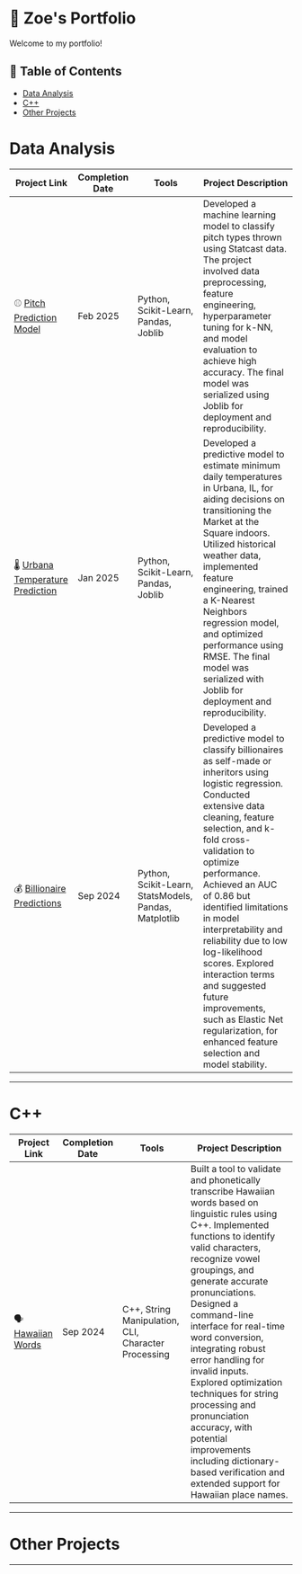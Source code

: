 # 🔎 Zoe's Portfolio

Welcome to my portfolio! 

## 📖 Table of Contents
- [Data Analysis](#Data-Analysis)
- [C++](#C)
- [Other Projects](#other-projects)

# Data Analysis
| Project Link | Completion Date | Tools | Project Description | 
|---|---|---|---|
| ⚾ [Pitch Prediction Model](https://github.com/ZoeHanson/Data-Analysis/tree/main/Pitch-Predicting) | Feb 2025 | Python, Scikit-Learn, Pandas, Joblib | Developed a machine learning model to classify pitch types thrown using Statcast data. The project involved data preprocessing, feature engineering, hyperparameter tuning for k-NN, and model evaluation to achieve high accuracy. The final model was serialized using Joblib for deployment and reproducibility.|
| 🌡 [Urbana Temperature Prediction](https://github.com/ZoeHanson/Data-Analysis/tree/main/Temperature-Predictions) | Jan 2025 | Python, Scikit-Learn, Pandas, Joblib | Developed a predictive model to estimate minimum daily temperatures in Urbana, IL, for aiding decisions on transitioning the Market at the Square indoors. Utilized historical weather data, implemented feature engineering, trained a K-Nearest Neighbors regression model, and optimized performance using RMSE. The final model was serialized with Joblib for deployment and reproducibility. |
| 💰 [Billionaire Predictions](https://github.com/ZoeHanson/Data-Analysis/tree/main/Billionaire-Predictions) | Sep 2024 | Python, Scikit-Learn, StatsModels, Pandas, Matplotlib | Developed a predictive model to classify billionaires as self-made or inheritors using logistic regression. Conducted extensive data cleaning, feature selection, and k-fold cross-validation to optimize performance. Achieved an AUC of 0.86 but identified limitations in model interpretability and reliability due to low log-likelihood scores. Explored interaction terms and suggested future improvements, such as Elastic Net regularization, for enhanced feature selection and model stability. |

***

# C++
| Project Link | Completion Date | Tools | Project Description | 
|---|---|---|---|
| 🗣️ [Hawaiian Words](https://github.com/ZoeHanson/Cpp/tree/main/Hawaiian-Words) | Sep 2024 | C++, String Manipulation, CLI, Character Processing | Built a tool to validate and phonetically transcribe Hawaiian words based on linguistic rules using C++. Implemented functions to identify valid characters, recognize vowel groupings, and generate accurate pronunciations. Designed a command-line interface for real-time word conversion, integrating robust error handling for invalid inputs. Explored optimization techniques for string processing and pronunciation accuracy, with potential improvements including dictionary-based verification and extended support for Hawaiian place names. |

***

# Other Projects

***
